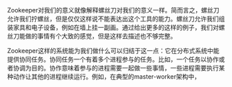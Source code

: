 Zookeeper对我们的意义就像解释螺丝刀对我们的意义一样。简而言之，螺丝刀允许我们拧螺丝，但是仅仅这样说不能表达出这个工具的能力。螺丝刀允许我们组装家具和电子设备，例如在墙上挂一副画。通过给出更多的这样的例子，我们对螺丝刀能做的事情有个大致的感觉，但是这样去描述也不够完整。

Zookeeper这样的系统能为我们做什么可以归结于这一点：它在分布式系统中能提供协同任务。协同任务一个有着多个进程参与的任务。比如，一个任务以协作或者协调为目的。协作意味着参与的进程需要一起做一些事情，一些进程需要执行某种动作让其他的进程继续运行。例如，在典型的master-worker架构中，

